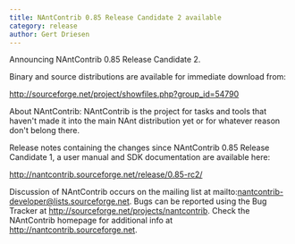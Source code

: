 ```yaml
---
title: NAntContrib 0.85 Release Candidate 2 available 
category: release
author: Gert Driesen
---
```


Announcing NAntContrib 0.85 Release Candidate 2.

Binary and source distributions are available for immediate download from:

http://sourceforge.net/project/showfiles.php?group_id=54790

About NAntContrib:
NAntContrib is the project for tasks and tools that haven't made it into
the main NAnt distribution yet or for whatever reason don't belong there.

Release notes containing the changes since NAntContrib 0.85 Release Candidate 1, a user manual and SDK documentation are available here:

http://nantcontrib.sourceforge.net/release/0.85-rc2/

Discussion of NAntContrib occurs on the mailing list at mailto:nantcontrib-developer@lists.sourceforge.net.
Bugs can be reported using the Bug Tracker at http://sourceforge.net/projects/nantcontrib.
Check the NAntContrib homepage for additional info at http://nantcontrib.sourceforge.net.
